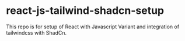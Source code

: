 # react-js-tailwind-shadcn-setup
This repo is for setup of React with Javascript Variant and integration of tailwindcss with ShadCn.

